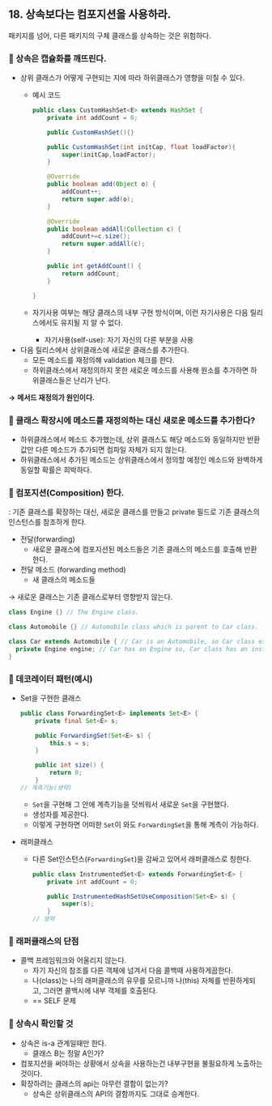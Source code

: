 ## 18. 상속보다는 컴포지션을 사용하라.

패키지를 넘어, 다른 패키지의 구체 클래스를 상속하는 것은 위험하다.

### 💎 상속은 캡슐화를 깨뜨린다.

- 상위 클래스가 어떻게 구현되는 지에 따라 하위클래스가 영향을 미칠 수 있다.
  - 예시 코드

      ```java
      public class CustomHashSet<E> extends HashSet {
          private int addCount = 0;
      
          public CustomHashSet(){}
      
          public CustomHashSet(int initCap, float loadFactor){
              super(initCap,loadFactor);
          }
      
          @Override
          public boolean add(Object o) {
              addCount++;
              return super.add(o);
          }
      
          @Override
          public boolean addAll(Collection c) {
              addCount+=c.size();
              return super.addAll(c);
          }
      
          public int getAddCount() {
              return addCount;
          }
      
      }
      ```

  - 자기사용 여부는 해당 클래스의 내부 구현 방식이며, 이런 자기사용은 다음 릴리스에서도 유지될 지 알 수 없다.
    - 자기사용(self-use): 자기 자신의 다른 부분을 사용
- 다음 릴리스에서 상위클래스에 새로운 클래스를 추가한다.
  - 모든 메소드를 재정의해 validation 체크를 한다.
  - 하위클래스에서 재정의하지 못한 새로운 메소드를 사용해 원소를 추가하면 하위클래스들은 난리가 난다.

**→** **메서드 재정의가 원인이다.**

### 💎 클래스 확장시에 메소드를 재정의하는 대신 새로운 메소드를 추가한다?

- 하위클래스에서 메소드 추가했는데, 상위 클래스도 해당 메소드와 동일하지만 반환값만 다른 메소드가 추가되면 컴파일 자체가 되지 않는다.
- 하위클래스에서 추가된 메소드는 상위클래스에서 정의할 예정인 메소드와 완벽하게 동일할 확률은 희박하다.

### 💎 컴포지션(Composition) 한다.

: 기존 클래스를 확장하는 대신, 새로운 클래스를 만들고 private 필드로 기존 클래스의 인스턴스를 참조하게 한다.

- 전달(forwarding)
  - 새로운 클래스에 컴포지션된 메소드들은 기존 클래스의 메소드를 호출해 반환한다.
- 전달 메소드 (forwarding method)
  - 새 클래스의 메소드들

→ 새로운 클래스는 기존 클래스로부터 영향받지 않는다.

```java
class Engine {} // The Engine class.

class Automobile {} // Automobile class which is parent to Car class.

class Car extends Automobile { // Car is an Automobile, so Car class extends Automobile class.
  private Engine engine; // Car has an Engine so, Car class has an instance of Engine class as its member.
}
```

### 💎 데코레이터 패턴(예시)

- Set을 구현한 클래스

    ```java
    public class ForwardingSet<E> implements Set<E> {
        private final Set<E> s;
    
        public ForwardingSet(Set<E> s) {
            this.s = s;
        }
    
        public int size() {
            return 0;
        }
    // 계측기능(생략)
    ```

  - `Set`을 구현해 그 안에 계측기능을 덧씌워서 새로운 `Set`을 구현했다.
  - 생성자를 제공한다.
  - 이렇게 구현하면 어떠한 `Set`이 와도 `ForwardingSet`을 통해 계측이 가능하다.
- 래퍼클래스
  - 다른 Set인스턴스(`ForwardingSet`)을 감싸고 있어서 래퍼클래스로 칭한다.

    ```java
    public class InstrumentedSet<E> extends ForwardingSet<E> {
        private int addCount = 0;
    
        public InstrumentedHashSetUseComposition(Set<E> s) {
            super(s);
        }
    // 생략
    ```


### 💎 래퍼클래스의 단점

- 콜백 프레임워크와 어울리지 않는다.
  - 자기 자신의 참조를 다른 객체에 넘겨서 다음 콜백때 사용하게끔한다.
  - 나(class)는 나의 래퍼클래스의 유무를 모르니까 나(this) 자체를 반환하게되고, 그러면 콜백시에 내부 객체를 호출된다.
  - == SELF 문제

### 💎 상속시 확인할 것

- 상속은 is-a 관계일때만 한다.
  - 클래스 B는 정말 A인가?
- 컴포지션을 써야하는 상황에서 상속을 사용하는건 내부구현을 불필요하게 노출하는 것이다.
- 확장하려는 클래스의 api는 아무런 결함이 없는가?
  - 상속은 상위클래스의 API의 결함까지도 그대로 승계한다.